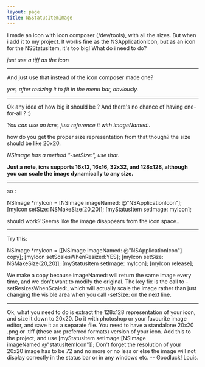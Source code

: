 ```yaml
---
layout: page
title: NSStatusItemImage
---
```



I made an icon with icon composer (/dev/tools), with all the sizes. But when i add it to my project. It works fine as the NSApplicationIcon, but as an icon for the NSStatusItem, it's too big! What do i need to do? 

*just use a tiff as the icon*

----

And just use that instead of the icon composer made one?

*yes, after resizing it to fit in the menu bar, obviously.*

----

Ok any idea of how big it should be ?
And there's no chance of having one-for-all ? :)

*You can use an icns, just reference it with imageNamed:.*

how do you get the proper size representation from that though? the size should be like 20x20.

*NSImage has a method "-setSize:", use that.*

**Just a note, icns supports 16x12, 16x16, 32x32, and 128x128, although you can scale the image dynamically to any size.**

----

so :
    
NSImage *myIcon = [NSImage imageNamed: @"NSApplicationIcon"];
[myIcon setSize: NSMakeSize(20,20)];
[myStatusItem setImage: myIcon];


should work?
Seems like the image disappears from the icon space.. 

----
Try this:
    
NSImage *myIcon = [[NSImage imageNamed: @"NSApplicationIcon"] copy];
[myIcon setScalesWhenResized:YES];
[myIcon setSize: NSMakeSize(20,20)];
[myStatusItem setImage: myIcon];
[myIcon release];

We make a copy because imageNamed: will return the same image every time, and we don't want to modify the original. The key fix is the call to     -setResizesWhenScaled:, which will actually scale the image rather than just changing the visible area when you call     -setSize: on the next line.

----
Ok, what you need to do is extract the 128x128 representation of your icon, and size it down to 20x20. Do it with photoshop or your favourite image editor, and save it as a separate file. You need to have a standalone 20x20 .png or .tiff (these are preferred formats) version of your icon. Add this to the project, and use [myStatusItem setImage:[NSImage imageNamed:@"statusItemIcon"]]; Don't forget the resolution of your 20x20 image has to be 72 and no more or no less or else the image will not display correctly in the status bar or in any windows etc. -- Goodluck! Louis.

